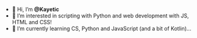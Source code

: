 - 👋 Hi, I’m <b>@Kayetic</b>
- 👀 I’m interested in scripting with Python and web development with JS, HTML and CSS!
- 🌱 I’m currently learning CS, Python and JavaScript (and a bit of Kotlin)...


<!---
Kayetic/Kayetic is a ✨ special ✨ repository because its `README.md` (this file) appears on your GitHub profile.
You can click the Preview link to take a look at your changes.
--->
